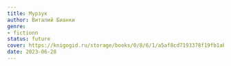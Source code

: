 ```yaml
---
title: Мурзук
author: Виталий Бианки
genre:
- fictionn
status: future
cover: https://knigogid.ru/storage/books/0/8/6/1/a5af8cd7193378f19fb1abc4bcd1ae0b.jpg
date: 2023-06-28
---
```


